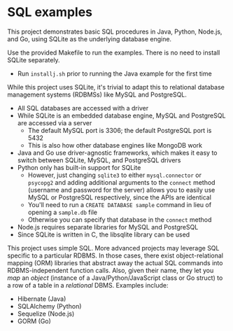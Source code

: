 # SQL examples

This project demonstrates basic SQL procedures in Java, Python, Node.js, and Go, using SQLite as the underlying database engine.

Use the provided Makefile to run the examples. There is no need to install SQLite separately.

- Run `installj.sh` prior to running the Java example for the first time

While this project uses SQLite, it's trivial to adapt this to relational database management systems (RDBMSs) like MySQL and PostgreSQL.

- All SQL databases are accessed with a driver
- While SQLite is an embedded database engine, MySQL and PostgreSQL are accessed via a server
    - The default MySQL port is 3306; the default PostgreSQL port is 5432
    - This is also how other database engines like MongoDB work
- Java and Go use driver-agnostic frameworks, which makes it easy to switch between SQLite, MySQL, and PostgreSQL drivers
- Python only has built-in support for SQLite
    - However, just changing `sqlite3` to either `mysql.connector` or `psycopg2` and adding additional arguments to the `connect` method (username and password for the server) allows you to easily use MySQL or PostgreSQL respectively, since the APIs are identical
    - You'll need to run a `CREATE DATABASE sample` command in lieu of opening a `sample.db` file
    - Otherwise you can specify that database in the `connect` method
- Node.js requires separate libraries for MySQL and PostgreSQL
- Since SQLite is written in C, the libsqlite library can be used

This project uses simple SQL. More advanced projects may leverage SQL specific to a particular RDBMS. In those cases, there exist object-relational mapping (ORM) libraries that abstract away the actual SQL commands into RDBMS-independent function calls. Also, given their name, they let you _map_ an _object_ (instance of a Java/Python/JavaScript class or Go struct) to a row of a table in a _relational_ DBMS. Examples include:

- Hibernate (Java)
- SQLAlchemy (Python)
- Sequelize (Node.js)
- GORM (Go)
